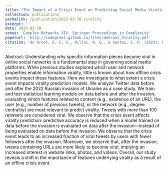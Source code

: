 ```yaml
---
title: "The Impact of a Crisis Event on Predicting Social Media Virality"
collection: publications
permalink: /publication/2023-03-30-virality
excerpt: ''
date: 2023-03-30
venue: 'Complex Networks XIV, Springer Proceedings in Complexity'
paperurl: 'http://sudegroot.github.io/files/deGroot_Virality.pdf'
citation: 'de Groot, E. C. S., Pillai, R. G., & Santos, F. P. (2023). &quot;The Impact of a Crisis Event on Predicting Social Media Virality.&quot; <i>Complex Networks XIV, Springer Proceedings in Complexity</i>. (pp. 95-107).'
---
```


Abstract:
Understanding why specific information pieces become viral in online social networks is a fundamental step in governing social media platforms. While previous studies explored which user and network properties enable information virality, little is known about how offline crisis events impact these features. Here we investigate to what extent a crisis event impacts virality prediction models. We analyze Twitter data before and after the 2022 Russian invasion of Ukraine as a case study. We train and test statistical learning models on data before and after the invasion, evaluating which features related to content (e.g., existence of an URL), the user (e.g., number of previous tweets), or the network (e.g., degree centrality) are most relevant to predict virality. Tweets with more than 100 retweets are considered viral. We observe that the crisis event affects virality prediction: predictive accuracy is reduced when a model trained on data before the invasion is evaluated on data after the invasion—instead of being evaluated on data before the invasion. We observe that the crisis event leads to an increased fraction of viral tweets by users with fewer followers after the invasion. Moreover, we observe that, after the invasion, tweets containing URLs are more likely to become viral, implying an increased interest in website links, photos, and videos. Overall, our study reveals a shift in the importance of features underlying virality as a result of an offline crisis event.